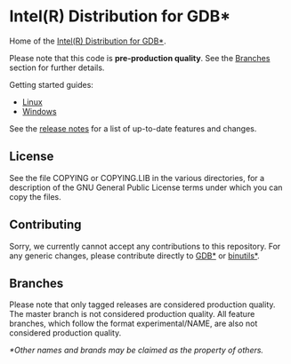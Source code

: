 # Intel(R) Distribution for GDB*

Home of the [Intel(R) Distribution for GDB*](https://software.intel.com/content/www/us/en/develop/tools/oneapi/components/distribution-for-gdb.html).

Please note that this code is **pre-production quality**. See the
[Branches](#Branches) section for further details.

Getting started guides:

* [Linux](https://software.intel.com/content/www/us/en/develop/documentation/get-started-with-debugging-dpcpp-linux/top.html)
* [Windows](https://software.intel.com/content/www/us/en/develop/documentation/get-started-with-debugging-dpcpp-windows/top.html)

See the [release notes](https://www.intel.com/content/www/us/en/developer/articles/release-notes/gdb-release-notes.html)
for a list of up-to-date features and changes.

## License

See the file COPYING or COPYING.LIB in the various directories, for a description of the
GNU General Public License terms under which you can copy the files.

## Contributing

Sorry, we currently cannot accept any contributions to this repository.
For any generic changes, please contribute directly to [GDB*](https://sourceware.org/gdb/contribute/)
or [binutils*](https://www.gnu.org/software/binutils/).

## Branches

Please note that only tagged releases are considered production quality.
The master branch is not considered production quality. All feature branches,
which follow the format experimental/NAME, are also not considered production
quality.

*\*Other names and brands may be claimed as the property of others.*
